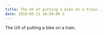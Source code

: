 ```yaml
---
title: The UX of putting a bike on a train.
date: 2019-05-31 16:58:00 Z
---
```


The UX of putting a bike on a train.